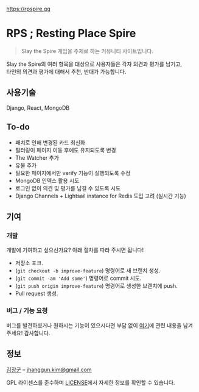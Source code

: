 https://rpspire.gg

# RPS ; Resting Place Spire
> Slay the Spire 게임을 주제로 하는 커뮤니티 사이트입니다.

Slay the Spire의 여러 항목을 대상으로 사용자들은 각자 의견과 평가를 남기고, <br>
타인의 의견과 평가에 대해서 추천, 반대가 가능합니다.


## 사용기술
Django, React, MongoDB


## To-do
- 패치로 인해 변경된 카드 최신화
- 필터링이 페이지 이동 후에도 유지되도록 변경
- The Watcher 추가
- 유물 추가
- 필요한 페이지에서만 verify 기능이 실행되도록 수정
- MongoDB 인덱스 활용 시도
- 로그인 없이 의견 및 평가를 남길 수 있도록 시도
- Django Channels + Lightsail instance for Redis 도입 고려 (실시간 기능)


## 기여
### 개발
개발에 기여하고 싶으신가요? 아래 절차를 따라 주시면 됩니다!

- 저장소 포크.
- (`git checkout -b improve-feature`) 명령어로 새 브랜치 생성.
- (`git commit -am 'Add some'`) 명령어로 commit 시도.
- (`git push origin improve-feature`) 명령어로 생성한 브랜치에 push.
- Pull request 생성.

### 버그 / 기능 요청
버그를 발견하셨거나 원하시는 기능이 있으시다면 부담 없이 [여기](https://github.com/noblegg/RPS/issues/new)에 관련 내용을 남겨 주세요! 감사합니다.


## 정보
[김장군](https://github.com/NOBLEGG) – jhanggun.kim@gmail.com

GPL 라이센스를 준수하며 [LICENSE](https://github.com/NOBLEGG/RPS/blob/master/LICENSE.md)에서 자세한 정보를 확인할 수 있습니다.
